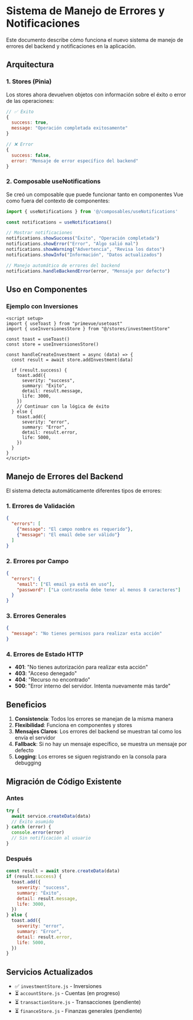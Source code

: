 # Sistema de Manejo de Errores y Notificaciones

Este documento describe cómo funciona el nuevo sistema de manejo de errores del backend y notificaciones en la aplicación.

## Arquitectura

### 1. Stores (Pinia)
Los stores ahora devuelven objetos con información sobre el éxito o error de las operaciones:

```javascript
// ✅ Éxito
{
  success: true,
  message: "Operación completada exitosamente"
}

// ❌ Error
{
  success: false,
  error: "Mensaje de error específico del backend"
}
```

### 2. Composable useNotifications
Se creó un composable que puede funcionar tanto en componentes Vue como fuera del contexto de componentes:

```javascript
import { useNotifications } from '@/composables/useNotifications'

const notifications = useNotifications()

// Mostrar notificaciones
notifications.showSuccess("Éxito", "Operación completada")
notifications.showError("Error", "Algo salió mal")
notifications.showWarning("Advertencia", "Revisa los datos")
notifications.showInfo("Información", "Datos actualizados")

// Manejo automático de errores del backend
notifications.handleBackendError(error, "Mensaje por defecto")
```

## Uso en Componentes

### Ejemplo con Inversiones

```vue
<script setup>
import { useToast } from "primevue/usetoast"
import { useInversionesStore } from "@/stores/investmentStore"

const toast = useToast()
const store = useInversionesStore()

const handleCreateInvestment = async (data) => {
  const result = await store.addInvestment(data)
  
  if (result.success) {
    toast.add({
      severity: "success",
      summary: "Éxito",
      detail: result.message,
      life: 3000,
    })
    // Continuar con la lógica de éxito
  } else {
    toast.add({
      severity: "error",
      summary: "Error",
      detail: result.error,
      life: 5000,
    })
  }
}
</script>
```

## Manejo de Errores del Backend

El sistema detecta automáticamente diferentes tipos de errores:

### 1. Errores de Validación
```json
{
  "errors": [
    {"message": "El campo nombre es requerido"},
    {"message": "El email debe ser válido"}
  ]
}
```

### 2. Errores por Campo
```json
{
  "errors": {
    "email": ["El email ya está en uso"],
    "password": ["La contraseña debe tener al menos 8 caracteres"]
  }
}
```

### 3. Errores Generales
```json
{
  "message": "No tienes permisos para realizar esta acción"
}
```

### 4. Errores de Estado HTTP
- **401**: "No tienes autorización para realizar esta acción"
- **403**: "Acceso denegado"
- **404**: "Recurso no encontrado"
- **500**: "Error interno del servidor. Intenta nuevamente más tarde"

## Beneficios

1. **Consistencia**: Todos los errores se manejan de la misma manera
2. **Flexibilidad**: Funciona en componentes y stores
3. **Mensajes Claros**: Los errores del backend se muestran tal como los envía el servidor
4. **Fallback**: Si no hay un mensaje específico, se muestra un mensaje por defecto
5. **Logging**: Los errores se siguen registrando en la consola para debugging

## Migración de Código Existente

### Antes
```javascript
try {
  await service.createData(data)
  // Éxito asumido
} catch (error) {
  console.error(error)
  // Sin notificación al usuario
}
```

### Después
```javascript
const result = await store.createData(data)
if (result.success) {
  toast.add({
    severity: "success",
    summary: "Éxito",
    detail: result.message,
    life: 3000,
  })
} else {
  toast.add({
    severity: "error",
    summary: "Error", 
    detail: result.error,
    life: 5000,
  })
}
```

## Servicios Actualizados

- ✅ `investmentStore.js` - Inversiones
- ⏳ `accountStore.js` - Cuentas (en progreso)
- ⏳ `transactionStore.js` - Transacciones (pendiente)
- ⏳ `financeStore.js` - Finanzas generales (pendiente)
